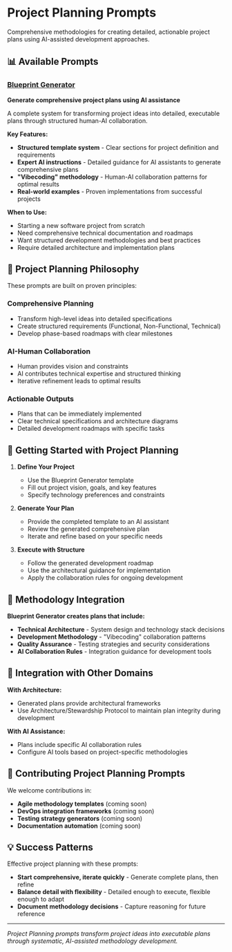 # Project Planning Prompts

Comprehensive methodologies for creating detailed, actionable project plans using AI-assisted development approaches.

## 📊 **Available Prompts**

### [Blueprint Generator](blueprint_generator/)
**Generate comprehensive project plans using AI assistance**

A complete system for transforming project ideas into detailed, executable plans through structured human-AI collaboration.

**Key Features:**
- **Structured template system** - Clear sections for project definition and requirements
- **Expert AI instructions** - Detailed guidance for AI assistants to generate comprehensive plans
- **"Vibecoding" methodology** - Human-AI collaboration patterns for optimal results
- **Real-world examples** - Proven implementations from successful projects

**When to Use:**
- Starting a new software project from scratch
- Need comprehensive technical documentation and roadmaps
- Want structured development methodologies and best practices
- Require detailed architecture and implementation plans

## 🎯 **Project Planning Philosophy**

These prompts are built on proven principles:

### **Comprehensive Planning**
- Transform high-level ideas into detailed specifications
- Create structured requirements (Functional, Non-Functional, Technical)
- Develop phase-based roadmaps with clear milestones

### **AI-Human Collaboration**
- Human provides vision and constraints
- AI contributes technical expertise and structured thinking
- Iterative refinement leads to optimal results

### **Actionable Outputs**
- Plans that can be immediately implemented
- Clear technical specifications and architecture diagrams
- Detailed development roadmaps with specific tasks

## 🚀 **Getting Started with Project Planning**

1. **Define Your Project**
   - Use the Blueprint Generator template
   - Fill out project vision, goals, and key features
   - Specify technology preferences and constraints

2. **Generate Your Plan**
   - Provide the completed template to an AI assistant
   - Review the generated comprehensive plan
   - Iterate and refine based on your specific needs

3. **Execute with Structure**
   - Follow the generated development roadmap
   - Use the architectural guidance for implementation
   - Apply the collaboration rules for ongoing development

## 🔗 **Methodology Integration**

**Blueprint Generator creates plans that include:**
- **Technical Architecture** - System design and technology stack decisions
- **Development Methodology** - "Vibecoding" collaboration patterns
- **Quality Assurance** - Testing strategies and security considerations
- **AI Collaboration Rules** - Integration guidance for development tools

## 🔄 **Integration with Other Domains**

**With Architecture:**
- Generated plans provide architectural frameworks
- Use Architecture/Stewardship Protocol to maintain plan integrity during development

**With AI Assistance:**
- Plans include specific AI collaboration rules
- Configure AI tools based on project-specific methodologies

## 🤝 **Contributing Project Planning Prompts**

We welcome contributions in:
- **Agile methodology templates** (coming soon)
- **DevOps integration frameworks** (coming soon)
- **Testing strategy generators** (coming soon)
- **Documentation automation** (coming soon)

## 💡 **Success Patterns**

Effective project planning with these prompts:
- **Start comprehensive, iterate quickly** - Generate complete plans, then refine
- **Balance detail with flexibility** - Detailed enough to execute, flexible enough to adapt
- **Document methodology decisions** - Capture reasoning for future reference

---

*Project Planning prompts transform project ideas into executable plans through systematic, AI-assisted methodology development.* 